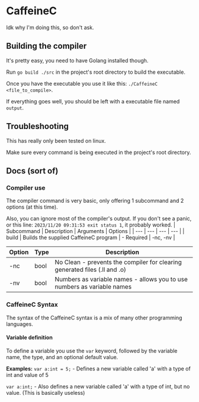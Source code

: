 # CaffeineC
Idk why I'm doing this, so don't ask.
## Building the compiler
It's pretty easy, you need to have Golang installed though.

Run `go build ./src` in the project's root directory to build the executable.

Once you have the executable you use it like this: `./CaffeineC <file_to_compile>`.

If everything goes well, you should be left with a executable file named `output`.
## Troubleshooting
This has really only been tested on linux.

Make sure every command is being executed in the project's root directory.

## Docs (sort of)
### Compiler use
The compiler command is very basic, only offering 1 subcommand and 2 options (at this time).

Also, you can ignore most of the compiler's output.
If you don't see a panic, or this line: `2023/11/20 09:31:53 exit status 1`, it probably worked.
| Subcommand | Description | Arguments | Options |
| --- | --- | --- | --- |
| build | Builds the supplied CaffeineC program | <file to build> - Required | -nc, -nv |

| Option | Type | Description |
| --- | --- | --- |
| -nc | bool | No Clean - prevents the compiler for clearing generated files (.ll and .o) |
| -nv | bool | Numbers as variable names - allows you to use numbers as variable names |

### CaffeineC Syntax
The syntax of the CaffeineC syntax is a mix of many other programming languages.
#### Variable definition
To define a variable you use the `var` keyword, followed by the variable name, the type, and an optional default value.

**Examples:**
`var a:int = 5;` - Defines a new variable called 'a' with a type of int and value of 5

`var a:int;` - Also defines a new variable called 'a' with a type of int, but no value. (This is basically useless)